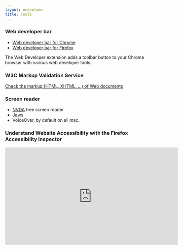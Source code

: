 ```yaml
---
layout: onecolumn
title: Tools
---
```


### Web developer bar

* [Web developer bar for Chrome](https://chrome.google.com/webstore/detail/web-developer/bfbameneiokkgbdmiekhjnmfkcnldhhm)
* [Web developer bar for Firefox](https://addons.mozilla.org/fr/firefox/addon/web-developer/)

The Web Developer extension adds a toolbar button to your Chrome browser with various web developer tools.

### W3C Markup Validation Service

[Check the markup (HTML, XHTML, …) of Web documents](https://validator.w3.org/)

### Screen reader
* [NVDA](https://www.nvaccess.org/download/) free screen reader
* [Jaws](https://www.freedomscientific.com/products/software/jaws/)
* VoiceOver, by default on all mac.

### Understand Website Accessibility with the Firefox Accessibility Inspector

<div class="video"><iframe title="Understand Website Accessibility with the Firefox Accessibility Inspector" width="560" height="315" src="https://www.youtube.com/embed/7mqqgIxX_NU" frameborder="0" allow="accelerometer; encrypted-media; gyroscope; picture-in-picture" allowfullscreen></iframe></div>
